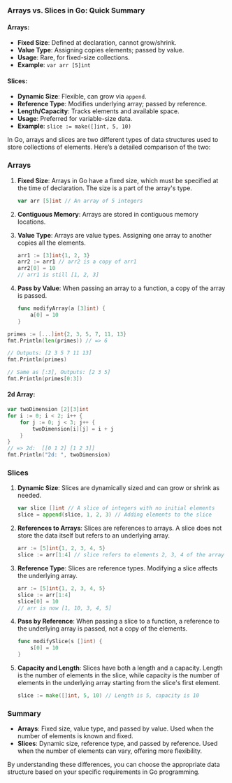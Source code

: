 ### Arrays vs. Slices in Go: Quick Summary

#### Arrays:

- **Fixed Size**: Defined at declaration, cannot grow/shrink.
- **Value Type**: Assigning copies elements; passed by value.
- **Usage**: Rare, for fixed-size collections.
- **Example**: `var arr [5]int`

#### Slices:

- **Dynamic Size**: Flexible, can grow via `append`.
- **Reference Type**: Modifies underlying array; passed by reference.
- **Length/Capacity**: Tracks elements and available space.
- **Usage**: Preferred for variable-size data.
- **Example**: `slice := make([]int, 5, 10)`

In Go, arrays and slices are two different types of data structures used to store collections of elements. Here’s a detailed comparison of the two:
### Arrays
1. **Fixed Size**: Arrays in Go have a fixed size, which must be specified at the time of declaration. The size is a part of the array's type.
   ```go
   var arr [5]int // An array of 5 integers
   ```

2. **Contiguous Memory**: Arrays are stored in contiguous memory locations.

3. **Value Type**: Arrays are value types. Assigning one array to another copies all the elements.
   ```go
   arr1 := [3]int{1, 2, 3}
   arr2 := arr1 // arr2 is a copy of arr1
   arr2[0] = 10
   // arr1 is still [1, 2, 3]
   ```

4. **Pass by Value**: When passing an array to a function, a copy of the array is passed.
   ```go
   func modifyArray(a [3]int) {
       a[0] = 10
   }
   ```

```go
primes := [...]int{2, 3, 5, 7, 11, 13}
fmt.Println(len(primes)) // => 6

// Outputs: [2 3 5 7 11 13]
fmt.Println(primes)

// Same as [:3], Outputs: [2 3 5]
fmt.Println(primes[0:3])
```

#### 2d Array:
```go
var twoDimension [2][3]int
for i := 0; i < 2; i++ {
    for j := 0; j < 3; j++ {
        twoDimension[i][j] = i + j
    }
}
// => 2d:  [[0 1 2] [1 2 3]]
fmt.Println("2d: ", twoDimension)
```
### Slices
1. **Dynamic Size**: Slices are dynamically sized and can grow or shrink as needed.
   ```go
   var slice []int // A slice of integers with no initial elements
   slice = append(slice, 1, 2, 3) // Adding elements to the slice
   ```

2. **References to Arrays**: Slices are references to arrays. A slice does not store the data itself but refers to an underlying array.
   ```go
   arr := [5]int{1, 2, 3, 4, 5}
   slice := arr[1:4] // slice refers to elements 2, 3, 4 of the array
   ```

3. **Reference Type**: Slices are reference types. Modifying a slice affects the underlying array.
   ```go
   arr := [5]int{1, 2, 3, 4, 5}
   slice := arr[1:4]
   slice[0] = 10
   // arr is now [1, 10, 3, 4, 5]
   ```

4. **Pass by Reference**: When passing a slice to a function, a reference to the underlying array is passed, not a copy of the elements.
   ```go
   func modifySlice(s []int) {
       s[0] = 10
   }
   ```

5. **Capacity and Length**: Slices have both a length and a capacity. Length is the number of elements in the slice, while capacity is the number of elements in the underlying array starting from the slice's first element.
   ```go
   slice := make([]int, 5, 10) // Length is 5, capacity is 10
   ```

### Summary
- **Arrays**: Fixed size, value type, and passed by value. Used when the number of elements is known and fixed.
- **Slices**: Dynamic size, reference type, and passed by reference. Used when the number of elements can vary, offering more flexibility.

By understanding these differences, you can choose the appropriate data structure based on your specific requirements in Go programming.